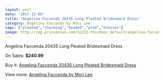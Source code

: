 ```yaml
---
layout: post
date: '2017-12-09'
title: "Angelina Faccenda 20435 Long Pleated Bridesmaid Dress"
category: Angelina Faccenda by Mori Lee
tags: ["pleated","charming","beaded","prom","dresses"]
image: http://img.princessan.com/32232-thickbox_default/angelina-faccenda-20435-long-pleated-bridesmaid-dress.jpg
---
```

Angelina Faccenda 20435 Long Pleated Bridesmaid Dress

On Sales: **$240.99**
<a href="https://www.princessan.com/en/14766-angelina-faccenda-20435-long-pleated-bridesmaid-dress.html"><amp-img layout="responsive" width="600" height="600" src="//img.princessan.com/32232-thickbox_default/angelina-faccenda-20435-long-pleated-bridesmaid-dress.jpg" alt="Angelina Faccenda 20435 Long Pleated Bridesmaid Dress 0" /></a>
<a href="https://www.princessan.com/en/14766-angelina-faccenda-20435-long-pleated-bridesmaid-dress.html"><amp-img layout="responsive" width="600" height="600" src="//img.princessan.com/32233-thickbox_default/angelina-faccenda-20435-long-pleated-bridesmaid-dress.jpg" alt="Angelina Faccenda 20435 Long Pleated Bridesmaid Dress 1" /></a>

Buy it: [Angelina Faccenda 20435 Long Pleated Bridesmaid Dress](https://www.princessan.com/en/14766-angelina-faccenda-20435-long-pleated-bridesmaid-dress.html "Angelina Faccenda 20435 Long Pleated Bridesmaid Dress")

View more: [Angelina Faccenda by Mori Lee](https://www.princessan.com/en/108- "Angelina Faccenda by Mori Lee")